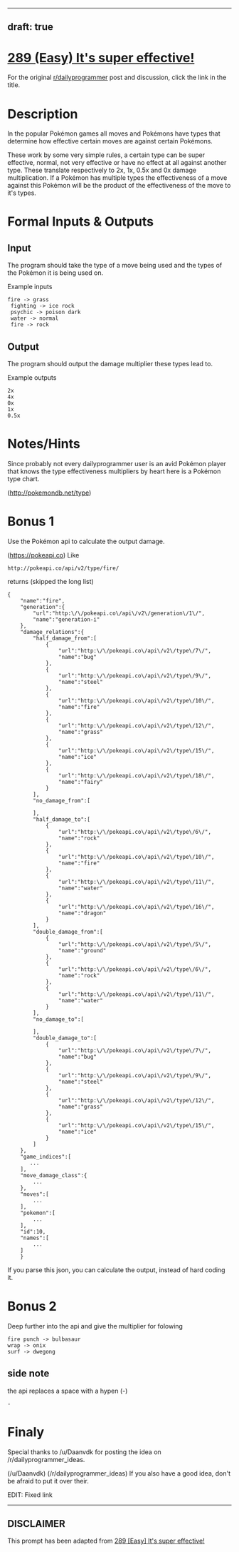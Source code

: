 ---
draft: true
----

# [289 (Easy) It's super effective!](https://www.reddit.com/r/dailyprogrammer/comments/5961a5/20161024_challenge_289_easy_its_super_effective/)

For the original [r/dailyprogrammer](https://www.reddit.com/r/dailyprogrammer/) post and discussion, click the link in the title.

# Description
In the popular Pokémon games all moves and Pokémons have types that determine how effective certain moves are against certain Pokémons.

These work by some very simple rules, a certain type can be super effective, normal, not very effective or have no effect at all against another type. These translate respectively to 2x, 1x, 0.5x and 0x damage multiplication. If a Pokémon has multiple types the effectiveness of a move against this Pokémon will be the product of the effectiveness of the move to it's types.

# Formal Inputs & Outputs
## Input
The program should take the type of a move being used and the types of the Pokémon it is being used on.

Example inputs


```
fire -> grass
 fighting -> ice rock
 psychic -> poison dark
 water -> normal
 fire -> rock
```
## Output
The program should output the damage multiplier these types lead to.

Example outputs


```
2x
4x
0x
1x
0.5x
```
# Notes/Hints
Since probably not every dailyprogrammer user is an avid Pokémon player that knows the type effectiveness multipliers by heart here is a Pokémon type chart.

(http://pokemondb.net/type)
# Bonus 1
Use the Pokémon api to calculate the output damage.

(https://pokeapi.co)
Like


```
http://pokeapi.co/api/v2/type/fire/
```
returns (skipped the long list)


```
{  
    "name":"fire",
    "generation":{  
        "url":"http:\/\/pokeapi.co\/api\/v2\/generation\/1\/",
        "name":"generation-i"
    },
    "damage_relations":{  
        "half_damage_from":[  
            {  
                "url":"http:\/\/pokeapi.co\/api\/v2\/type\/7\/",
                "name":"bug"
            },
            {  
                "url":"http:\/\/pokeapi.co\/api\/v2\/type\/9\/",
                "name":"steel"
            },
            {  
                "url":"http:\/\/pokeapi.co\/api\/v2\/type\/10\/",
                "name":"fire"
            },
            {  
                "url":"http:\/\/pokeapi.co\/api\/v2\/type\/12\/",
                "name":"grass"
            },
            {  
                "url":"http:\/\/pokeapi.co\/api\/v2\/type\/15\/",
                "name":"ice"
            },
            {  
                "url":"http:\/\/pokeapi.co\/api\/v2\/type\/18\/",
                "name":"fairy"
            }
        ],
        "no_damage_from":[  

        ],
        "half_damage_to":[  
            {  
                "url":"http:\/\/pokeapi.co\/api\/v2\/type\/6\/",
                "name":"rock"
            },
            {  
                "url":"http:\/\/pokeapi.co\/api\/v2\/type\/10\/",
                "name":"fire"
            },
            {  
                "url":"http:\/\/pokeapi.co\/api\/v2\/type\/11\/",
                "name":"water"
            },
            {  
                "url":"http:\/\/pokeapi.co\/api\/v2\/type\/16\/",
                "name":"dragon"
            }
        ],
        "double_damage_from":[  
            {  
                "url":"http:\/\/pokeapi.co\/api\/v2\/type\/5\/",
                "name":"ground"
            },
            {  
                "url":"http:\/\/pokeapi.co\/api\/v2\/type\/6\/",
                "name":"rock"
            },
            {  
                "url":"http:\/\/pokeapi.co\/api\/v2\/type\/11\/",
                "name":"water"
            }
        ],
        "no_damage_to":[  

        ],
        "double_damage_to":[  
            {  
                "url":"http:\/\/pokeapi.co\/api\/v2\/type\/7\/",
                "name":"bug"
            },
            {  
                "url":"http:\/\/pokeapi.co\/api\/v2\/type\/9\/",
                "name":"steel"
            },
            {  
                "url":"http:\/\/pokeapi.co\/api\/v2\/type\/12\/",
                "name":"grass"
            },
            {  
                "url":"http:\/\/pokeapi.co\/api\/v2\/type\/15\/",
                "name":"ice"
            }
        ]
    },
    "game_indices":[  
       ...
    ],
    "move_damage_class":{  
        ...
    },
    "moves":[  
        ...
    ],
    "pokemon":[  
        ...
    ],
    "id":10,
    "names":[  
        ...
    ]
    }
```
If you parse this json, you can calculate the output, instead of hard coding it.

# Bonus 2
Deep further into the api and give the multiplier for folowing 


```
fire punch -> bulbasaur
wrap -> onix
surf -> dwegong
```
## side note
the api replaces a space with a hypen (-)


```
-
```
# Finaly
Special thanks to /u/Daanvdk for posting the idea on /r/dailyprogrammer_ideas.

(/u/Daanvdk)
(/r/dailyprogrammer_ideas)
If you also have a good idea, don't be afraid to put it over their.

EDIT: Fixed link


----
## **DISCLAIMER**
This prompt has been adapted from [289 [Easy] It's super effective!](https://www.reddit.com/r/dailyprogrammer/comments/5961a5/20161024_challenge_289_easy_its_super_effective/
)
